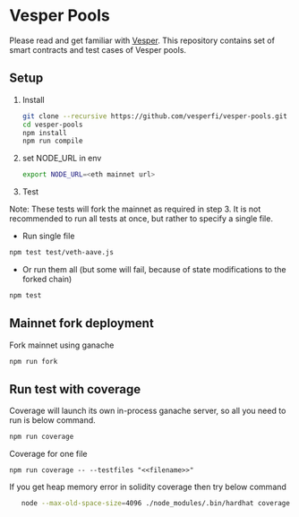 # Vesper Pools

Please read and get familiar with [Vesper](https://docs.vesper.finance/). This repository contains set of smart contracts and test cases of Vesper pools.

## Setup

1. Install

   ```sh
   git clone --recursive https://github.com/vesperfi/vesper-pools.git
   cd vesper-pools
   npm install
   npm run compile
   ```

2. set NODE_URL in env

   ```sh
   export NODE_URL=<eth mainnet url>
   ```

3. Test

Note: These tests will fork the mainnet as required in step 3. It is not recommended to run all tests at once, but rather to specify a single file.

- Run single file

```sh
npm test test/veth-aave.js
```

- Or run them all (but some will fail, because of state modifications to the forked chain)

```sh
npm test
```

## Mainnet fork deployment

Fork mainnet using ganache

```sh
npm run fork
```

## Run test with coverage

Coverage will launch its own in-process ganache server, so all you need to run is below command.

```sh
npm run coverage
```

Coverage for one file

```
npm run coverage -- --testfiles "<<filename>>"
```

If you get heap memory error in solidity coverage then try below command
```sh
   node --max-old-space-size=4096 ./node_modules/.bin/hardhat coverage --testfiles "fileName"
```

